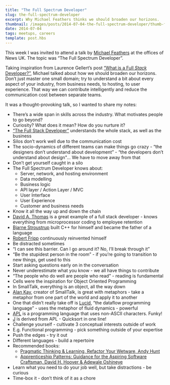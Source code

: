```yaml
---
title: "The Full Spectrum Developer"
slug: the-full-spectrum-developer
excerpt: Why Michael Feathers thinks we should broaden our horizons.
thumbnail: /images/posts/2014-07-04-the-full-spectrum-developer/thumb-full-spectrum.jpg
date: 2014-07-04
tags: meetups, careers
template: post.hbs
---
```


This week I was invited to attend a talk by [Michael
Feathers](https://twitter.com/mfeathers) at the offices of News UK. The
topic was “The Full Spectrum Developer”.

Taking inspiration from Laurence Gellert’s post [“What is a Full *Stack*
Developer?”](http://www.laurencegellert.com/2012/08/what-is-a-full-stack-developer/),
Michael talked about how we should broaden our horizons. Don’t just
master one small domain; try to understand a bit about every aspect of
your industry, from business needs, to hosting, to user experience. That
way we can contribute intelligently and reduce the communication cost
between separate teams.

It was a thought-provoking talk, so I wanted to share my notes:

-   There’s a wide span in skills across the industry. What motivates
    people to go beyond?
-   Curiosity? What does it mean? How do you nurture it?
-   [“The Full Stack
    Developer”](http://www.laurencegellert.com/2012/08/what-is-a-full-stack-developer/)
    understands the whole stack, as well as the business
-   Silos don’t work well due to the communication cost
-   The socio-dynamics of different teams can make things go crazy -
    “the designers don’t understand about development” - “the developers
    don’t understand about design"… We have to move away from that
-   Don’t get yourself caught in a silo
-   The Full Spectrum Developer knows about:
    -   Server, network, and hosting environment
    -   Data modelling
    -   Business logic
    -   API layer / Action Layer / MVC
    -   User Interface
    -   User Experience
    -   Customer and business needs
-   Know it all the way up and down the chain
-   [David A.
    Thomas](http://en.wikipedia.org/wiki/David_A._Thomas_(software_developer))
    is a great example of a full stack developer - knows everything from
    microprocessor coding to employee retention
-   [Bjarne Stroustrup](http://en.wikipedia.org/wiki/Bjarne_Stroustrup)
    built C++ for himself and became the father of a language
-   [Robert Fripp](http://en.wikipedia.org/wiki/Robert_Fripp)
    continuously reinvented himself
-   Be distracted sometimes
-   “I can see this barrier. Can I go around it? No, I’ll break through
    it”
-   “Be the stupidest person in the room” - if you’re going to
    transition to new things, get used to this
-   Start asking questions early on in the conversation
-   Never underestimate what you know - we all have things to contribute
-   “The people who do well are people who read” - reading is
    fundamental
-   Cells were the inspiration for Object Oriented Programming
-   In SmallTalk, everything is an object, all the way down
-   [Alan Kay](http://en.wikipedia.org/wiki/Alan_Kay), creator of
    SmallTalk, is great with metaphors - take a metaphor from one part
    of the world and apply it to another
-   One that didn’t really take off is
    [Lucid](http://en.wikipedia.org/wiki/Lucid_(programming_language)),
    “the dataflow programming language” - uses the metaphor of fluid
    dynamics - powerful
-   [APL](http://en.wikipedia.org/wiki/APL_programming_language) is a
    programming language that uses non-ASCII characters. Funky!
-   [J](http://en.wikipedia.org/wiki/J_programming_language) is derived
    from APL - Quicksort in one line!
-   Challenge yourself - cultivate 3 conceptual interests outside of
    work
-   E.g. Functional programming - pick something outside of your
    expertise
-   Push the edges - try it out
-   Different languages - build a repertoire
-   Recommended books:
    -   [Pragmatic Thinking & Learning, Refactor Your Wetware, Andy
        Hunt](http://pragprog.com/book/ahptl/pragmatic-thinking-and-learning)
    -   [Apprenticeship Patterns: Guidance for the Aspiring Software
        Craftsman, David H. Hoover & Adewale
        Oshineye](http://shop.oreilly.com/product/9780596518387.do)
-   Learn what you need to do your job well, but take distractions - be
    curious
-   Time-box it - don’t think of it as a chore


